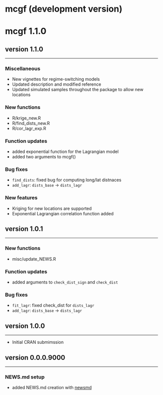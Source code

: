 # mcgf (development version)

# mcgf 1.1.0

## version 1.1.0

---


### Miscellaneous

- New vignettes for regime-switching models
- Updated description and modified reference
- Updated simulated samples throughout the package to allow new locations


### New functions

- R/krige_new.R
- R/find_dists_new.R
- R/cor_lagr_exp.R


### Function updates

- added exponential function for the Lagrangian model
- added two arguments to mcgf()


### Bug fixes

- `find_dists`: fixed bug for computing long/lat distnaces
- `add_lagr`: `dists_base` -> `dists_lagr`


### New features

- Kriging for new locations are supported
- Exponential Lagrangian correlation function added


## version 1.0.1

---


### New functions

- misc/update_NEWS.R


### Function updates

- added arguments to `check_dist_sign` and `check_dist`


### Bug fixes

- `fit_lagr`: fixed check_dist for `dists_lagr`
- `add_lagr`: `dists_base` -> `dists_lagr`


## version 1.0.0

---

- Initial CRAN submimssion

## version 0.0.0.9000

---

### NEWS.md setup

- added NEWS.md creation with [newsmd](https://github.com/Dschaykib/newsmd)

